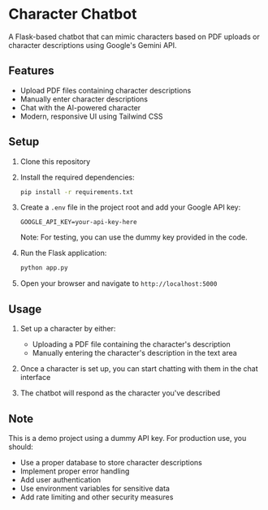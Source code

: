 # Character Chatbot

A Flask-based chatbot that can mimic characters based on PDF uploads or character descriptions using Google's Gemini API.

## Features

- Upload PDF files containing character descriptions
- Manually enter character descriptions
- Chat with the AI-powered character
- Modern, responsive UI using Tailwind CSS

## Setup

1. Clone this repository
2. Install the required dependencies:
   ```bash
   pip install -r requirements.txt
   ```
3. Create a `.env` file in the project root and add your Google API key:
   ```
   GOOGLE_API_KEY=your-api-key-here
   ```
   Note: For testing, you can use the dummy key provided in the code.

4. Run the Flask application:
   ```bash
   python app.py
   ```
5. Open your browser and navigate to `http://localhost:5000`

## Usage

1. Set up a character by either:
   - Uploading a PDF file containing the character's description
   - Manually entering the character's description in the text area

2. Once a character is set up, you can start chatting with them in the chat interface

3. The chatbot will respond as the character you've described

## Note

This is a demo project using a dummy API key. For production use, you should:
- Use a proper database to store character descriptions
- Implement proper error handling
- Add user authentication
- Use environment variables for sensitive data
- Add rate limiting and other security measures 